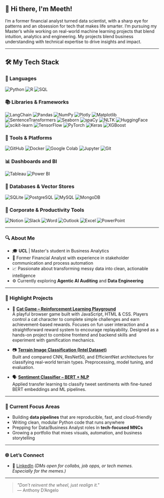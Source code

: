 ## 👋 Hi there, I'm Meeth!

I’m a former financial analyst turned data scientist, with a sharp eye for patterns and an obsession for tech that makes life smarter.
I’m pursuing my Master’s while working on real-world machine learning projects that blend intuition, analytics and engineering. My projects blend business understanding with technical expertise to drive insights and impact.

---

## 🛠️ My Tech Stack

### 🚀 Languages  

![Python](https://img.shields.io/badge/-Python-153E73?logo=python&logoColor=white)
![R](https://img.shields.io/badge/-R-276DC3?logo=r&logoColor=white)
![SQL](https://img.shields.io/badge/-SQL-66B2FF?logo=postgresql&logoColor=white)

### 📚 Libraries & Frameworks  
![LangChain](https://img.shields.io/badge/-LangChain-3C1370?logo=data&logoColor=white)
![Pandas](https://img.shields.io/badge/-Pandas-150458?logo=pandas&logoColor=white)
![NumPy](https://img.shields.io/badge/-NumPy-013243?logo=numpy&logoColor=white)
![Plotly](https://img.shields.io/badge/-Plotly-3F4F75?logo=plotly&logoColor=white)
![Matplotlib](https://img.shields.io/badge/-Matplotlib-11557C?logo=matplotlib&logoColor=white)
![SentenceTransformers](https://img.shields.io/badge/-SentenceTransformers-008080?logo=python&logoColor=white)
![Seaborn](https://img.shields.io/badge/-Seaborn-26A69A?logo=python&logoColor=white)
![spaCy](https://img.shields.io/badge/-spaCy-09A3D5?logo=spacy&logoColor=white)
![NLTK](https://img.shields.io/badge/-NLTK-76B900?logo=nltk&logoColor=white)
![HuggingFace](https://img.shields.io/badge/-HuggingFace-FFD21F?logo=huggingface&logoColor=black)
![scikit-learn](https://img.shields.io/badge/-Scikit--Learn-F7931E?logo=scikit-learn&logoColor=white)
![TensorFlow](https://img.shields.io/badge/-TensorFlow-FF6F00?logo=tensorflow&logoColor=white)
![PyTorch](https://img.shields.io/badge/-PyTorch-EE4C2C?logo=pytorch&logoColor=white)
![Keras](https://img.shields.io/badge/-Keras-D00000?logo=keras&logoColor=white)
![XGBoost](https://img.shields.io/badge/-XGBoost-F34B7D?logo=python&logoColor=white)

### 🧰 Tools & Platforms

![GitHub](https://img.shields.io/badge/-GitHub-181717?logo=github&logoColor=white)
![Docker](https://img.shields.io/badge/-Docker-2496ED?logo=docker&logoColor=white)
![Google Colab](https://img.shields.io/badge/-Google%20Colab-F9AB00?logo=googlecolab&logoColor=white)
![Jupyter](https://img.shields.io/badge/-Jupyter-F37626?logo=jupyter&logoColor=white)
![Git](https://img.shields.io/badge/-Git-F05032?logo=git&logoColor=white)

### 📊 Dashboards and BI

![Tableau](https://img.shields.io/badge/-Tableau-E97627?logo=tableau&logoColor=white)
![Power BI](https://img.shields.io/badge/-Power%20BI-F2C811?logo=powerbi&logoColor=black)

### 💾 Databases & Vector Stores

![SQLite](https://img.shields.io/badge/-SQLite-003B57?logo=sqlite&logoColor=white)
![PostgreSQL](https://img.shields.io/badge/-PostgreSQL-336791?logo=postgresql&logoColor=white)
![MySQL](https://img.shields.io/badge/-MySQL-4479A1?logo=mysql&logoColor=white)
![MongoDB](https://img.shields.io/badge/-MongoDB-47A248?logo=mongodb&logoColor=white)

### 🧩 Corporate & Productivity Tools

![Notion](https://img.shields.io/badge/-Notion-000000?logo=notion&logoColor=white)
![Slack](https://img.shields.io/badge/-Slack-4A154B?logo=slack&logoColor=white)
![Word](https://img.shields.io/badge/-Word-2B579A?logo=microsoft-word&logoColor=white)
![Outlook](https://img.shields.io/badge/-Outlook-0072C6?logo=microsoft-outlook&logoColor=white)
![Excel](https://img.shields.io/badge/-Excel-217346?logo=microsoft-excel&logoColor=white)
![PowerPoint](https://img.shields.io/badge/-PowerPoint-B7472A?logo=microsoft-powerpoint&logoColor=white)

---

### 🔍 About Me
- 🎓 **UCL** | Master's student in Business Analytics
- 💼 Former Financial Analyst with experience in stakeholder communication and process automation
- 📈 Passionate about transforming messy data into clean, actionable intelligence
- ⚙️ Currently exploring **Agentic AI Auditing** and **Data Engineering**

---

### 🚀 Highlight Projects

- 🐾 [**Cat Game – Reinforcement Learning Playground**](link-to-cat-game-repo)  
  A playful browser game built with JavaScript, HTML & CSS. Players control a cat character to complete simple challenges and earn achievement-based rewards. Focuses on fun user interaction and a straightforward reward system to encourage replayability. Designed as a hands-on project to combine frontend and backend skills and experiment with gamification mechanics.

- 📷 [**Terrain Image Classification (Intel Dataset)**](link-to-repo)  
  Built and compared CNN, ResNet50, and EfficientNet architectures for classifying real-world terrain types. Preprocessing, model tuning, and evaluation.

- 🗣️ [**Sentiment Classifier – BERT + NLP**](link-to-repo)  
  Applied transfer learning to classify tweet sentiments with fine-tuned BERT embeddings and ML pipelines.

---

### 🎯 Current Focus Areas
- Building **data pipelines** that are reproducible, fast, and cloud-friendly  
- Writing clean, modular Python code that runs anywhere  
- Prepping for Data/Business Analyst roles in **tech-focused MNCs**  
- Growing a portfolio that mixes visuals, automation, and business storytelling

---

### 🌐 Let’s Connect
- 💼 [LinkedIn](https://www.linkedin.com/in/shahmeethketulkumar) *(DMs open for collabs, job opps, or tech memes. &nbsp;&nbsp;&nbsp;&nbsp;&nbsp;&nbsp; Especially for the memes.)*  

---

> _"Don’t reinvent the wheel, just realign it."_ <br>
> — Anthony D’Angelo
